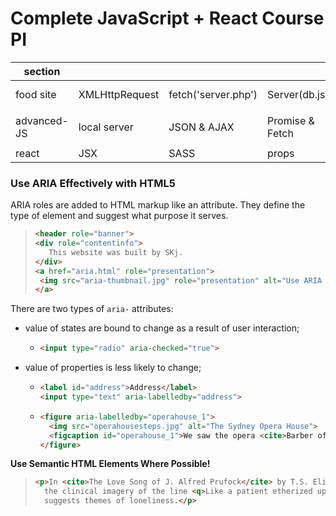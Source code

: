 # Complete JavaScript + React Course PI


|    section   |                |                     |                 |             |            |
|--------------|----------------|---------------------|-----------------|-------------|------------|
| food site    | XMLHttpRequest | fetch('server.php') | Server(db.json) | Web Storage |   Babel    |
|              |                |                     |                 |             |            |
| advanced-JS  |  local server  |     JSON & AJAX     | Promise & Fetch |   webpack   |   Error    |
|              |                |                     |                 |             |            |
|    react     |       JSX      |         SASS        |  props          |             |            |

### Use ARIA Effectively with HTML5 

ARIA roles are added to HTML markup like an attribute. They define the type of element and suggest what purpose it serves. 
> ```html
> <header role="banner">
> <div role="contentinfo">
>    This website was built by SKj.
> </div>
> <a href="aria.html" role="presentation">
>  <img src="aria-thumbnail.jpg" role="presentation" alt="Use ARIA effectively">
> </a>
>```

There are two types of ``aria-`` attributes:
+ value of states are bound to change as a result of user interaction;
  - ```html
    <input type="radio" aria-checked="true">
    ```
+ value of properties is less likely to change;
  - ```html
    <label id="address">Address</label>
    <input type="text" aria-labelledby="address">
    ```  
  - ```html  
    <figure aria-labelledby="operahouse_1">
      <img src="operahousesteps.jpg" alt="The Sydney Opera House">
      <figcaption id="operahouse_1">We saw the opera <cite>Barber of Seville</cite> here!</figcaption>
    </figure>  
    ```  
  
**Use Semantic HTML Elements Where Possible!**
> ```html
> <p>In <cite>The Love Song of J. Alfred Prufock</cite> by T.S. Eliot, 
>   the clinical imagery of the line <q>Like a patient etherized upon a table</q>
>   suggests themes of loneliness.</p>
>```  
  
  
  
  
  
